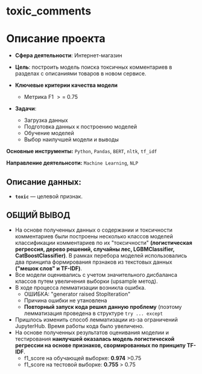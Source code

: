 # toxic_comments
# Описание проекта

* **Сфера деятельности**: Интернет-магазин

* **Цель**: построить модель поиска токсичных комментариев в разделах с описаниями товаров в новом сервисе.

* **Ключевые критерии качества модели**
    - Метрика F1 $>=$ 0.75

* **Задачи**:
    - Загрузка данных
    - Подготовка данных к построению моделей
    - Обучение моделей
    - Выбор наилучшей модели и выводы
    
**Основные инструменты:** `Python`, `Pandas`, `BERT`, `nltk`, `tf_idf`

**Направление деятельнсоти:** `Machine Learning`, `NLP`


## Описание данных:
* **`toxic`** — целевой признак.

## ОБЩИЙ ВЫВОД
* На основе полученных данных о содержании и токсичности комментариев были построены несколько классов моделей классификации комментариев по их "токсичности" **(логистическая регрессия, дерево решений, случайны лес, LGBMClassifier, CatBoostClassifier)**. В рамках перебора моделей использовались два принципа формирования прзнаков из текстовых данных **("мешок слов" и TF-IDF)**.
* Все модели оценивались с учетом значительного дисбаланса классов путем увеличения выборки (upsample метод).
* В ходе процесса лемматизации возникла ошибка.
    - ОШИБКА: "generator raised StopIteration"
    - Причина ошибки не утановлена
    - **Повторный запуск кода решил данную проблему** (поэтому лемматизация проведена в структуре `try ... except`
* Пришлось изменить способ лемматизации из-за ограничений JupyterHub. Время работы кода было увеличено.
* На основе полученных результатов оценивания моделии и тестирования **наилучшей оказалась модель логистической регрессии на основе признаков, свормированных по принципу TF-IDF**.
    - f1_score на обучающей выборке: **0.974** >0.75
    - f1_score на тестовой выборке: **0.755** > 0.75
